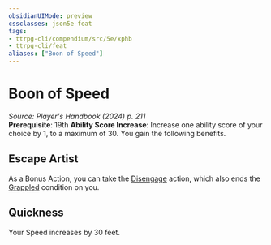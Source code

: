 ```yaml
---
obsidianUIMode: preview
cssclasses: json5e-feat
tags:
- ttrpg-cli/compendium/src/5e/xphb
- ttrpg-cli/feat
aliases: ["Boon of Speed"]
---
```

# Boon of Speed
*Source: Player's Handbook (2024) p. 211*  
**Prerequisite**: 19th
**Ability Score Increase**: Increase one ability score of your choice by 1, to a maximum of 30.
You gain the following benefits.

## Escape Artist

As a Bonus Action, you can take the [Disengage](3-Mechanics/CLI/rules/actions.md#Disengage) action, which also ends the [Grappled](3-Mechanics/CLI/rules/conditions.md#Grappled) condition on you.

## Quickness

Your Speed increases by 30 feet.